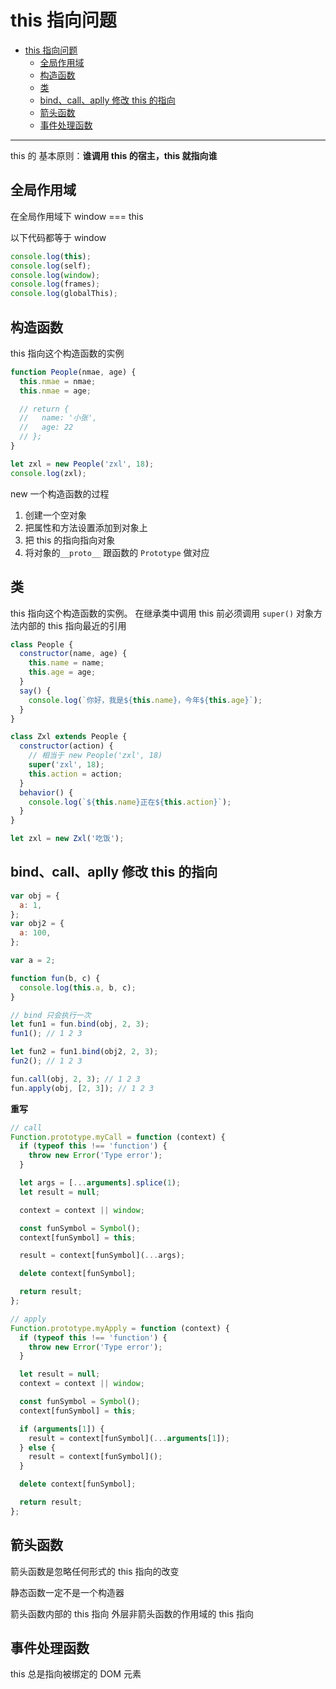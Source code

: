# this 指向问题

- [this 指向问题](#this-指向问题)
  - [全局作用域](#全局作用域)
  - [构造函数](#构造函数)
  - [类](#类)
  - [bind、call、aplly 修改 this 的指向](#bindcallaplly-修改-this-的指向)
  - [箭头函数](#箭头函数)
  - [事件处理函数](#事件处理函数)

---

this 的 基本原则：**谁调用 this 的宿主，this 就指向谁**

## 全局作用域

在全局作用域下 window === this

以下代码都等于 window

```js
console.log(this);
console.log(self);
console.log(window);
console.log(frames);
console.log(globalThis);
```

## 构造函数

this 指向这个构造函数的实例

```js
function People(nmae, age) {
  this.nmae = nmae;
  this.nmae = age;

  // return {
  //   name: '小张',
  //   age: 22
  // };
}

let zxl = new People('zxl', 18);
console.log(zxl);
```

new 一个构造函数的过程

1. 创建一个空对象
2. 把属性和方法设置添加到对象上
3. 把 this 的指向指向对象
4. 将对象的`__proto__` 跟函数的 `Prototype` 做对应

## 类

this 指向这个构造函数的实例。
在继承类中调用 this 前必须调用 `super()`
对象方法内部的 this 指向最近的引用

```js
class People {
  constructor(name, age) {
    this.name = name;
    this.age = age;
  }
  say() {
    console.log(`你好，我是${this.name}，今年${this.age}`);
  }
}

class Zxl extends People {
  constructor(action) {
    // 相当于 new People('zxl', 18)
    super('zxl', 18);
    this.action = action;
  }
  behavior() {
    console.log(`${this.name}正在${this.action}`);
  }
}

let zxl = new Zxl('吃饭');
```

## bind、call、aplly 修改 this 的指向

```js
var obj = {
  a: 1,
};
var obj2 = {
  a: 100,
};

var a = 2;

function fun(b, c) {
  console.log(this.a, b, c);
}

// bind 只会执行一次
let fun1 = fun.bind(obj, 2, 3);
fun1(); // 1 2 3

let fun2 = fun1.bind(obj2, 2, 3);
fun2(); // 1 2 3

fun.call(obj, 2, 3); // 1 2 3
fun.apply(obj, [2, 3]); // 1 2 3
```

**重写**

```js
// call
Function.prototype.myCall = function (context) {
  if (typeof this !== 'function') {
    throw new Error('Type error');
  }

  let args = [...arguments].splice(1);
  let result = null;

  context = context || window;

  const funSymbol = Symbol();
  context[funSymbol] = this;

  result = context[funSymbol](...args);

  delete context[funSymbol];

  return result;
};

// apply
Function.prototype.myApply = function (context) {
  if (typeof this !== 'function') {
    throw new Error('Type error');
  }

  let result = null;
  context = context || window;

  const funSymbol = Symbol();
  context[funSymbol] = this;

  if (arguments[1]) {
    result = context[funSymbol](...arguments[1]);
  } else {
    result = context[funSymbol]();
  }

  delete context[funSymbol];

  return result;
};
```

## 箭头函数

箭头函数是忽略任何形式的 this 指向的改变

静态函数一定不是一个构造器

箭头函数内部的 this 指向 外层非箭头函数的作用域的 this 指向

## 事件处理函数

this 总是指向被绑定的 DOM 元素
